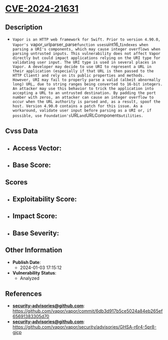 
# [CVE-2024-21631](https://github.com/vapor/vapor/commit/6db3d917b5ce5024a84eb265ef65691383305d70)

## Description

- `Vapor is an HTTP web framework for Swift. Prior to version 4.90.0, Vapor's `vapor_urlparser_parse` function uses `uint16_t` indexes when parsing a URI's components, which may cause integer overflows when parsing untrusted inputs. This vulnerability does not affect Vapor directly but could impact applications relying on the URI type for validating user input. The URI type is used in several places in Vapor. A developer may decide to use URI to represent a URL in their application (especially if that URL is then passed to the HTTP Client) and rely on its public properties and methods. However, URI may fail to properly parse a valid (albeit abnormally long) URL, due to string ranges being converted to 16-bit integers. An attacker may use this behavior to trick the application into accepting a URL to an untrusted destination. By padding the port number with zeros, an attacker can cause an integer overflow to occur when the URL authority is parsed and, as a result, spoof the host. Version 4.90.0 contains a patch for this issue. As a workaround, validate user input before parsing as a URI or, if possible, use Foundation's `URL` and `URLComponents` utilities.
`

## Cvss Data

- **Access Vector**:
  - 
- **Base Score**:
  - 

## Scores

- **Exploitability Score**:
  - 
- **Impact Score**:
  - 
- **Base Severity**:
  - 

## Other Information

- **Publish Date**:
  - 2024-01-03 17:15:12
- **Vulnerability Status**:
  - Analyzed

## References

- **security-advisories@github.com**: https://github.com/vapor/vapor/commit/6db3d917b5ce5024a84eb265ef65691383305d70
- **security-advisories@github.com**: https://github.com/vapor/vapor/security/advisories/GHSA-r6r4-5pr8-gjcp
